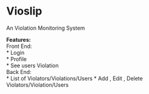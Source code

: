 # Vioslip
An Violation Monitoring System

<b>Features: </b> <br>
  Front End: <br>
    * Login <br>
    * Profile <br>
    * See users Violation <br>
  Back End: <br>
    * List of Violators/Violations/Users
    * Add , Edit , Delete Violators/Violation/Users
    
    
